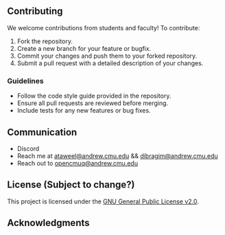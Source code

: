 ## Contributing

We welcome contributions from students and faculty! To contribute:

1. Fork the repository.
2. Create a new branch for your feature or bugfix.
3. Commit your changes and push them to your forked repository.
4. Submit a pull request with a detailed description of your changes.

### Guidelines

- Follow the code style guide provided in the repository.
- Ensure all pull requests are reviewed before merging.
- Include tests for any new features or bug fixes.

## Communication

- Discord
- Reach me at ataweel@andrew.cmu.edu && dibragim@andrew.cmu.edu
- Reach out to opencmuq@andrew.cmu.edu

## License (Subject to change?)

This project is licensed under the [GNU General Public License v2.0](LICENSE).

## Acknowledgments
